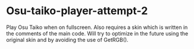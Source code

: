 # Osu-taiko-player-attempt-2

Play Osu Taiko when on fullscreen.
Also requires a skin which is written in the comments of the main code.
Will try to optimize in the future using the original skin and by avoiding the use of GetRGB().
